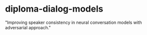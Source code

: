 # diploma-dialog-models
"Improving speaker consistency  in neural conversation models with adversarial approach."
